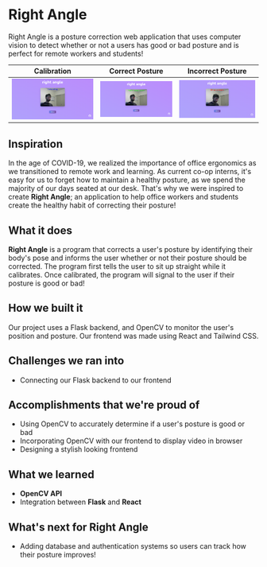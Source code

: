 # Right Angle
Right Angle is a posture correction web application that uses computer vision to detect whether or not a users has good or bad posture and is perfect for remote workers and students!

Calibration           |  Correct Posture         |  Incorrect Posture
:-------------------------:|:-------------------------:|:-------------------------:
<img src="src/assets/Calibrate.png" alt="calibration" width="100%"/>  |  <img src="src/assets/Correct.png" alt="correct_posture" width="100%"/> |  <img src="src/assets/Incorrect.png" alt="incorrect_posture" width="100%"/> 
## Inspiration
In the age of COVID-19, we realized the importance of office ergonomics as we transitioned to remote work and learning. As current co-op interns, it's easy for us to forget how to maintain a healthy posture, as we spend the majority of our days seated at our desk. That's why we were inspired to create **Right Angle**; an application to help office workers and students create the healthy habit of correcting their posture!
  
## What it does
**Right Angle** is a program that corrects a user's posture by identifying their body's pose and informs the user whether or not their posture should be corrected. The program first tells the user to sit up straight while it calibrates. Once calibrated, the program will signal to the user if their posture is good or bad!

## How we built it
Our project uses a Flask backend, and OpenCV to monitor the user's position and posture. Our frontend was made using React and Tailwind CSS.

## Challenges we ran into
- Connecting our Flask backend to our frontend

## Accomplishments that we're proud of
- Using OpenCV to accurately determine if a user's posture is good or bad
- Incorporating OpenCV with our frontend to display video in browser
- Designing a stylish looking frontend

## What we learned
- **OpenCV API**
- Integration between **Flask** and **React**

## What's next for Right Angle
- Adding database and authentication systems so users can track how their posture improves!

